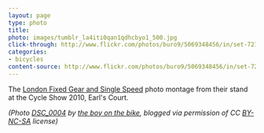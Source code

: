 ```yaml
---
layout: page
type: photo
title: 
photo: images/tumblr_la4iti0qan1qdhcbyo1_500.jpg
click-through: http://www.flickr.com/photos/buro9/5069348456/in/set-72157625011133209/
categories: 
- bicycles
content-source: http://www.flickr.com/photos/buro9/5069348456/in/set-72157625011133209/
---
```

The [London Fixed Gear and Single Speed](http://www.lfgss.com) photo montage from their stand at the Cycle Show 2010, Earl's Court.

_(Photo [DSC_0004](http://www.flickr.com/photos/buro9/5069348456/in/set-72157625011133209/) by [the boy on the bike](http://www.flickr.com/photos/buro9/), blogged via permission of CC [BY-NC-SA](http://creativecommons.org/licenses/by-nc-sa/2.0/) license)_
